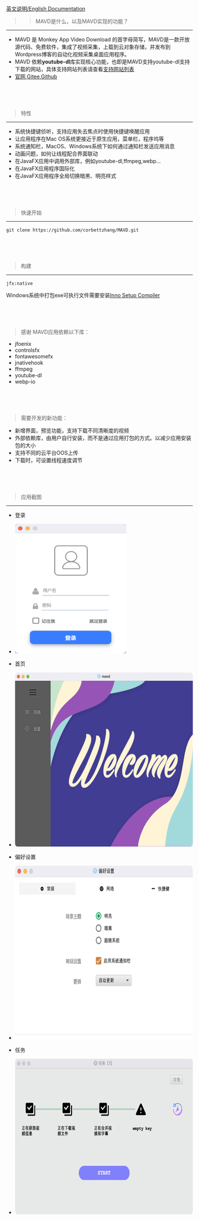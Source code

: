 [英文说明/English Documentation](https://github.com/corbettzhang/MAVD/blob/main/README_EN.md)

>> MAVD是什么，以及MAVD实现的功能？
---
- MAVD 是 Monkey App Video Download 的首字母简写，MAVD是一款开放源代码、免费软件，集成了视频采集，上载到云对象存储，并发布到Wordpress博客的自动化视频采集桌面应用程序。
- MAVD 依赖**youtube-dl**库实现核心功能，也即是MAVD支持youtube-dl支持下载的网站，具体支持网站列表请查看[支持网站列表](https://monkeyapp.cn/help)
- [官网](https://monkeyapp.cn),[Gitee](https://gitee.com/corbettzhang/MAVD),[Github](https://github.com/corbettzhang/MAVD)

<br/>
<br/>
<br/>

> 特性
---
- 系统快捷键侦听，支持应用失去焦点时使用快捷键唤醒应用
- 让应用程序在Mac OS系统更接近于原生应用，菜单栏，程序坞等
- 系统通知栏，MacOS、Windows系统下如何通过通知栏发送应用消息
- 动画问题，如何让线程配合界面联动
- 在JavaFX应用中调用外部库，例如youtube-dl,ffmpeg,webp...
- 在JavaFX应用程序国际化
- 在JavaFX应用程序全局切换暗黑、明亮样式

<br/>
<br/>
<br/>

> 快速开始
---
```
git clone https://github.com/corbettzhang/MAVD.git
```

<br/>
<br/>
<br/>

> 构建
---
```
jfx:native
```
Windows系统中打包exe可执行文件需要安装[Inno Setup Compiler](https://jrsoftware.org/isdl.php)

<br/>
<br/>
<br/>

> 感谢
> MAVD应用依赖以下库：
- jfoenix
- controlsfx
- fontawesomefx
- jnativehook
- ffmpeg
- youtube-dl
- webp-io

<br/>
<br/>
<br/>

> 需要开发的新功能：
- 新增界面，预览功能，支持下载不同清晰度的视频
- 外部依赖库，由用户自行安装，而不是通过应用打包的方式。以减少应用安装包的大小
- 支持不同的云平台OOS上传
- 下载时，可设置线程速度调节

<br/>
<br/>
<br/>

> 应用截图

---

- 登录
- <img src="https://raw.githubusercontent.com/corbettzhang/MAVD/main/assets/login.png" height="350" width="300" alt="登录"/>

- 首页
- <img src="https://raw.githubusercontent.com/corbettzhang/MAVD/main/assets/main.png" height="470" width="640" alt="首页"/>

- 偏好设置
- <img src="https://raw.githubusercontent.com/corbettzhang/MAVD/main/assets/preference.png" height="470" width="640" alt="偏好设置"/>

- 任务
- <img src="https://raw.githubusercontent.com/corbettzhang/MAVD/main/assets/loading.png" height="420" width="640" alt="任务"/>
